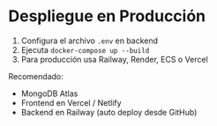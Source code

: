 # Despliegue en Producción

1. Configura el archivo `.env` en backend
2. Ejecuta `docker-compose up --build`
3. Para producción usa Railway, Render, ECS o Vercel

Recomendado:
- MongoDB Atlas
- Frontend en Vercel / Netlify
- Backend en Railway (auto deploy desde GitHub)